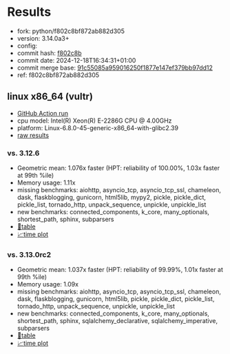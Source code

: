# Results

- fork: python/f802c8bf872ab882d305
- version: 3.14.0a3+
- config: 
- commit hash: [f802c8b](https://github.com/python/cpython/commit/f802c8b)
- commit date: 2024-12-18T16:34:31+01:00
- commit merge base: [91c55085a959016250f1877e147ef379bb97dd12](https://github.com/python/cpython/commit/91c55085a959016250f1877e147ef379bb97dd12)
- ref: f802c8bf872ab882d305

## linux x86_64 (vultr)

- [GitHub Action run](https://github.com/facebookexperimental/free-threading-benchmarking/actions/runs/12403738651)
- cpu model: Intel(R) Xeon(R) E-2286G CPU @ 4.00GHz
- platform: Linux-6.8.0-45-generic-x86_64-with-glibc2.39
- [raw results](bm-20241218-vultr-x86_64-python-f802c8bf872ab882d305-3.14.0a3%2B-f802c8b.json)

### vs. 3.12.6

- Geometric mean: 1.076x faster (HPT: reliability of 100.00%, 1.03x faster at 99th %ile)
- Memory usage: 1.11x
- missing benchmarks: aiohttp, asyncio_tcp, asyncio_tcp_ssl, chameleon, dask, flaskblogging, gunicorn, html5lib, mypy2, pickle, pickle_dict, pickle_list, tornado_http, unpack_sequence, unpickle, unpickle_list
- new benchmarks: connected_components, k_core, many_optionals, shortest_path, sphinx, subparsers
- [📄table](bm-20241218-vultr-x86_64-python-f802c8bf872ab882d305-3.14.0a3%2B-f802c8b-vs-3.12.6.md)
- [📈time plot](bm-20241218-vultr-x86_64-python-f802c8bf872ab882d305-3.14.0a3%2B-f802c8b-vs-3.12.6.svg)

### vs. 3.13.0rc2

- Geometric mean: 1.037x faster (HPT: reliability of 99.99%, 1.01x faster at 99th %ile)
- Memory usage: 1.09x
- missing benchmarks: aiohttp, asyncio_tcp, asyncio_tcp_ssl, chameleon, dask, flaskblogging, gunicorn, html5lib, pickle, pickle_dict, pickle_list, tornado_http, unpack_sequence, unpickle, unpickle_list
- new benchmarks: connected_components, k_core, many_optionals, shortest_path, sphinx, sqlalchemy_declarative, sqlalchemy_imperative, subparsers
- [📄table](bm-20241218-vultr-x86_64-python-f802c8bf872ab882d305-3.14.0a3%2B-f802c8b-vs-3.13.0rc2.md)
- [📈time plot](bm-20241218-vultr-x86_64-python-f802c8bf872ab882d305-3.14.0a3%2B-f802c8b-vs-3.13.0rc2.svg)

